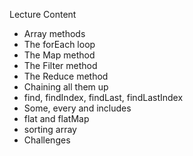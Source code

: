 Lecture Content

* Array methods
* The forEach loop
* The Map method
* The Filter method
* The Reduce method
* Chaining all them up
* find, findIndex, findLast, findLastIndex
* Some, every and includes
* flat and flatMap
* sorting array
* Challenges
